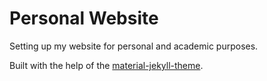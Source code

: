 # Personal Website

Setting up my website for personal and academic purposes.

Built with the help of the [material-jekyll-theme](https://github.com/alexcarpenter/material-jekyll-theme.git).
